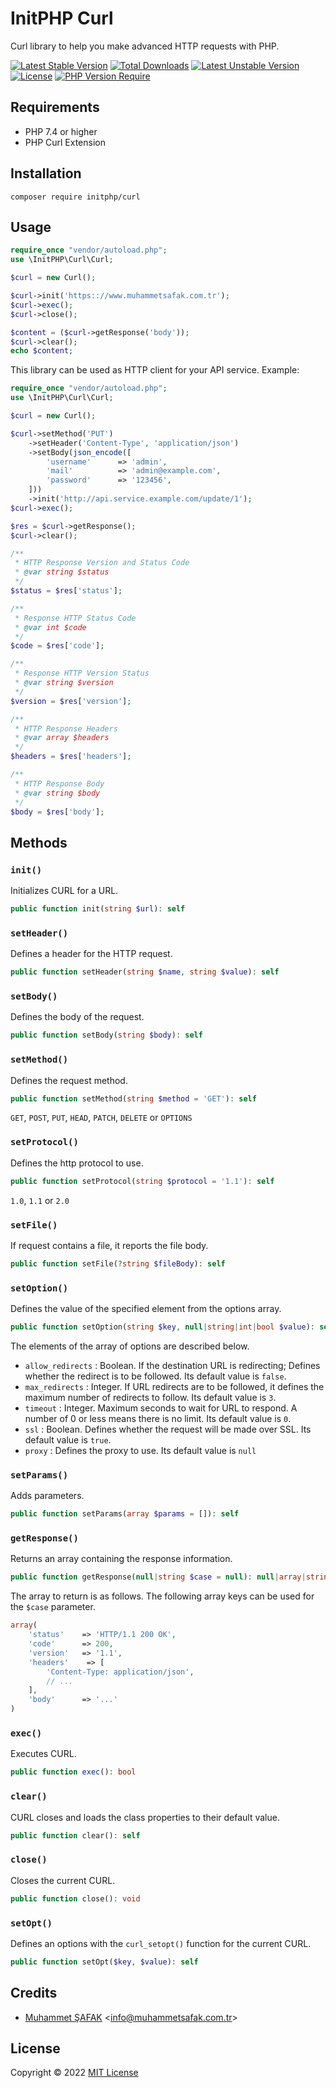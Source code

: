# InitPHP Curl

Curl library to help you make advanced HTTP requests with PHP.

[![Latest Stable Version](http://poser.pugx.org/initphp/curl/v)](https://packagist.org/packages/initphp/curl) [![Total Downloads](http://poser.pugx.org/initphp/curl/downloads)](https://packagist.org/packages/initphp/curl) [![Latest Unstable Version](http://poser.pugx.org/initphp/curl/v/unstable)](https://packagist.org/packages/initphp/curl) [![License](http://poser.pugx.org/initphp/curl/license)](https://packagist.org/packages/initphp/curl) [![PHP Version Require](http://poser.pugx.org/initphp/curl/require/php)](https://packagist.org/packages/initphp/curl)

## Requirements

- PHP 7.4 or higher
- PHP Curl Extension

## Installation

```
composer require initphp/curl
```

## Usage

```php
require_once "vendor/autoload.php";
use \InitPHP\Curl\Curl;

$curl = new Curl();

$curl->init('https:://www.muhammetsafak.com.tr');
$curl->exec();
$curl->close();

$content = ($curl->getResponse('body'));
$curl->clear();
echo $content;
```

This library can be used as HTTP client for your API service. Example:

```php
require_once "vendor/autoload.php";
use \InitPHP\Curl\Curl;

$curl = new Curl();

$curl->setMethod('PUT')
    ->setHeader('Content-Type', 'application/json')
    ->setBody(json_encode([
        'username'      => 'admin',
        'mail'          => 'admin@example.com',
        'password'      => '123456',
    ]))
    ->init('http://api.service.example.com/update/1');
$curl->exec();

$res = $curl->getResponse();
$curl->clear();

/**
 * HTTP Response Version and Status Code
 * @var string $status
 */
$status = $res['status'];

/**
 * Response HTTP Status Code
 * @var int $code
 */
$code = $res['code'];

/**
 * Response HTTP Version Status
 * @var string $version
 */
$version = $res['version'];

/**
 * HTTP Response Headers
 * @var array $headers
 */
$headers = $res['headers'];

/**
 * HTTP Response Body
 * @var string $body
 */
$body = $res['body'];
```

## Methods

### `init()`

Initializes CURL for a URL.

```php
public function init(string $url): self
```

### `setHeader()`

Defines a header for the HTTP request.

```php
public function setHeader(string $name, string $value): self
```

### `setBody()`

Defines the body of the request.

```php
public function setBody(string $body): self
```

### `setMethod()`

Defines the request method.

```php
public function setMethod(string $method = 'GET'): self
```

`GET`, `POST`, `PUT`, `HEAD`, `PATCH`, `DELETE` or `OPTIONS`

### `setProtocol()`

Defines the http protocol to use.

```php
public function setProtocol(string $protocol = '1.1'): self
```

`1.0`, `1.1` or `2.0`

### `setFile()`

If request contains a file, it reports the file body.

```php
public function setFile(?string $fileBody): self
```

### `setOption()`

Defines the value of the specified element from the options array.

```php
public function setOption(string $key, null|string|int|bool $value): self
```

The elements of the array of options are described below.

- `allow_redirects` : Boolean. If the destination URL is redirecting; Defines whether the redirect is to be followed. Its default value is `false`.
- `max_redirects` : Integer. If URL redirects are to be followed, it defines the maximum number of redirects to follow. Its default value is `3`.
- `timeout` : Integer. Maximum seconds to wait for URL to respond. A number of 0 or less means there is no limit. Its default value is `0`.
- `ssl` : Boolean. Defines whether the request will be made over SSL. Its default value is `true`.
- `proxy` : Defines the proxy to use. Its default value is `null`

### `setParams()`

Adds parameters.

```php
public function setParams(array $params = []): self
```

### `getResponse()`

Returns an array containing the response information.

```php
public function getResponse(null|string $case = null): null|array|string|int
```

The array to return is as follows. The following array keys can be used for the `$case` parameter.

```php
array(
    'status'    => 'HTTP/1.1 200 OK',
    'code'      => 200,
    'version'   => '1.1',
    'headers'    => [
        'Content-Type: application/json',
        // ...
    ],
    'body'      => '...'
)
```

### `exec()`

Executes CURL.

```php
public function exec(): bool
```

### `clear()`

CURL closes and loads the class properties to their default value.

```php
public function clear(): self
```

### `close()`

Closes the current CURL.

```php
public function close(): void
```

### `setOpt()`

Defines an options with the `curl_setopt()` function for the current CURL.

```php
public function setOpt($key, $value): self
```

## Credits

- [Muhammet ŞAFAK](https://www.muhammetsafak.com.tr) <<info@muhammetsafak.com.tr>>

## License

Copyright &copy; 2022 [MIT License](./LICENSE)

